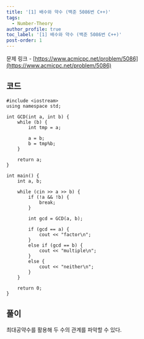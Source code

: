 ```yaml
---
title: '[1] 배수와 약수 (백준 5086번 C++)'
tags:
  - Number-Theory
author_profile: true
toc_label: '[1] 배수와 약수 (백준 5086번 C++)'
post-order: 1
---
```


문제 링크 - [https://www.acmicpc.net/problem/5086](https://www.acmicpc.net/problem/5086)

## 코드
```C++::lineons
#include <iostream>
using namespace std;

int GCD(int a, int b) {
    while (b) {
        int tmp = a;

        a = b;
        b = tmp%b;
    }

    return a;
}

int main() {
    int a, b;

    while (cin >> a >> b) {
        if (!a && !b) {
            break;
        }

        int gcd = GCD(a, b);

        if (gcd == a) {
            cout << "factor\n";
        }
        else if (gcd == b) {
            cout << "multiple\n";
        }
        else {
            cout << "neither\n";
        }
    }

    return 0;
}
```

## 풀이
최대공약수를 활용해 두 수의 관계를 파악할 수 있다.
